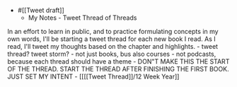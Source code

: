 - #[[Tweet draft]] 
    - My Notes - Tweet Thread of Threads

In an effort to learn in public, and to practice formulating concepts in my own words, I'll be starting a tweet thread for each new book I read. As I read, I'll tweet my thoughts based on the chapter and highlights.
        - tweet thread? tweet storm?
        - not just books, bus also courses
            - not podcasts, because each thread should have a theme
        - DON"T MAKE THIS THE START OF THE THREAD. START THE THREAD AFTER FINISHING THE FIRST BOOK. JUST SET MY INTENT
    - [[[[Tweet Thread]]/12 Week Year]]
